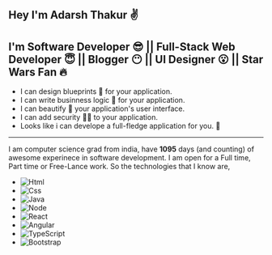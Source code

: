 
Hey I'm **Adarsh Thakur** :v:
---
I'm  Software Developer :sunglasses: || Full-Stack Web Developer :innocent: || Blogger :no_mouth: || UI Designer :open_mouth: || Star Wars Fan :fire:
---
 - I can design blueprints :scroll: for your application.
 - I can write businness logic :office: for your application.
 - I can beautify  :nail_care:  your application's user interface.
 - I can add security  :guardsman: to your application.
 - Looks like i can develope a full-fledge application for you.  :raised_hands:
---
I am computer science grad from india, have **1095** days (and counting) of awesome experinece in software development. I am open for a Full time, Part time or Free-Lance work.
So the  technologies that I know are,

- ![Html](https://github.com/adarsh-thakur/get2knowme/blob/master/html.png)
- ![Css](https://github.com/adarsh-thakur/get2knowme/blob/master/css.png)
- ![Java](https://github.com/adarsh-thakur/get2knowme/blob/master/java.png)
- ![Node](https://github.com/adarsh-thakur/get2knowme/blob/master/node.png)
- ![React](https://github.com/adarsh-thakur/get2knowme/blob/master/react.png)
- ![Angular](https://github.com/adarsh-thakur/get2knowme/blob/master/angular.png)
- ![TypeScript](https://github.com/adarsh-thakur/get2knowme/blob/master/ts.png)
- ![Bootstrap](https://github.com/adarsh-thakur/get2knowme/blob/master/bs.png)

